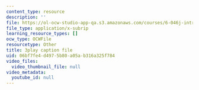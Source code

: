 ```yaml
---
content_type: resource
description: ''
file: https://ol-ocw-studio-app-qa.s3.amazonaws.com/courses/6-046j-introduction-to-algorithms-sma-5503-fall-2005/06bf7fe4d4975b80a05ab316a325f784_vgELyZ9LXX4.srt
file_type: application/x-subrip
learning_resource_types: []
ocw_type: OCWFile
resourcetype: Other
title: 3play caption file
uid: 06bf7fe4-d497-5b80-a05a-b316a325f784
video_files:
  video_thumbnail_file: null
video_metadata:
  youtube_id: null
---
```

